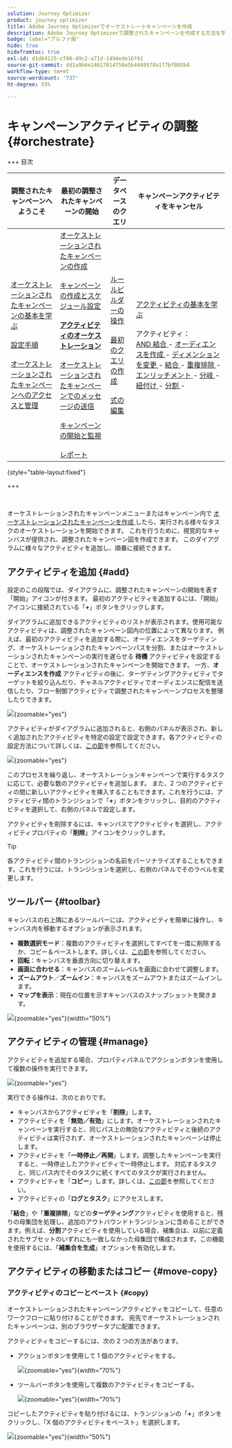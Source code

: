 ```yaml
---
solution: Journey Optimizer
product: journey optimizer
title: Adobe Journey Optimizerでオーケストレートキャンペーンを作成
description: Adobe Journey Optimizerで調整されたキャンペーンを作成する方法を学ぶ
badge: label="アルファ版"
hide: true
hidefromtoc: true
exl-id: d1d64125-cf00-49c2-a71d-1494ede16f61
source-git-commit: dd1a9b6e14617014756e5b4449578a1f7bf805b4
workflow-type: tm+mt
source-wordcount: '737'
ht-degree: 55%

---
```


# キャンペーンアクティビティの調整 {#orchestrate}

+++ 目次

| 調整されたキャンペーンへようこそ | 最初の調整されたキャンペーンの開始 | データベースのクエリ | キャンペーンアクティビティをキャンセル |
|---|---|---|---|
| [ オーケストレーションされたキャンペーンの基本を学ぶ ](gs-orchestrated-campaigns.md)<br/><br/>[ 設定手順 ](configuration-steps.md)<br/><br/>[ オーケストレーションされたキャンペーンへのアクセスと管理 ](access-manage-orchestrated-campaigns.md) | [ オーケストレーションされたキャンペーンの作成 ](gs-campaign-creation.md)<br/><br/>[ キャンペーンの作成とスケジュール設定 ](create-orchestrated-campaign.md)<br/><br/><b>[ アクティビティのオーケストレーション ](orchestrate-activities.md)</b><br/><br/>[ オーケストレーションされたキャンペーンでのメッセージの送信 ](send-messages.md)<br/><br/>[ キャンペーンの開始と監視 ](start-monitor-campaigns.md)<br/><br/>[ レポート ](reporting-campaigns.md) | [ ルールビルダーの操作 ](orchestrated-rule-builder.md)<br/><br/>[ 最初のクエリの作成 ](build-query.md)<br/><br/>[ 式の編集 ](edit-expressions.md) | [ アクティビティの基本を学ぶ ](activities/about-activities.md)<br/><br/> アクティビティ：<br/>[AND 結合 ](activities/and-join.md) - [ オーディエンスを作成 ](activities/build-audience.md) - [ ディメンションを変更 ](activities/change-dimension.md) - [ 結合 ](activities/combine.md) - [ 重複排除 ](activities/deduplication.md) - [ エンリッチメント ](activities/enrichment.md) - [ 分岐 ](activities/fork.md) - [ 紐付け ](activities/reconciliation.md) - [ 分割 ](activities/split.md) [ ](activities/wait.md) - |

{style="table-layout:fixed"}

+++

<br/>

オーケストレーションされたキャンペーンメニューまたはキャンペーン内で [ オーケストレーションされたキャンペーンを作成 ](gs-campaign-creation.md) したら、実行される様々なタスクのオーケストレーションを開始できます。 これを行うために、視覚的なキャンバスが提供され、調整されたキャンペーン図を作成できます。 このダイアグラムに様々なアクティビティを追加し、順番に接続できます。

## アクティビティを追加 {#add}

設定のこの段階では、ダイアグラムに、調整されたキャンペーンの開始を表す「開始」アイコンが付きます。 最初のアクティビティを追加するには、「開始」アイコンに接続されている「**+**」ボタンをクリックします。

ダイアグラムに追加できるアクティビティのリストが表示されます。使用可能なアクティビティは、調整されたキャンペーン図内の位置によって異なります。 例えば、最初のアクティビティを追加する際に、オーディエンスをターゲティング、オーケストレーションされたキャンペーンパスを分割、またはオーケストレーションされたキャンペーンの実行を遅らせる **待機** アクティビティを設定することで、オーケストレーションされたキャンペーンを開始できます。 一方、**オーディエンスを作成** アクティビティの後に、ターゲティングアクティビティでターゲットを絞り込んだり、チャネルアクティビティでオーディエンスに配信を送信したり、フロー制御アクティビティで調整されたキャンペーンプロセスを整理したりできます。

![](assets/orchestrated-start.png){zoomable="yes"}

アクティビティがダイアグラムに追加されると、右側のパネルが表示され、新しく追加されたアクティビティを特定の設定で設定できます。各アクティビティの設定方法について詳しくは、[この節](activities/about-activities.md)を参照してください。

![](assets/orchestrated-configure-activities.png){zoomable="yes"}

このプロセスを繰り返し、オーケストレーションキャンペーンで実行するタスクに応じて、必要な数のアクティビティを追加します。 また、2 つのアクティビティの間に新しいアクティビティを挿入することもできます。これを行うには、アクティビティ間のトランジションで「**+**」ボタンをクリックし、目的のアクティビティを選択して、右側のパネルで設定します。

アクティビティを削除するには、キャンバスでアクティビティを選択し、アクティビティプロパティの「**削除**」アイコンをクリックします。

>[!TIP]
>
>各アクティビティ間のトランジションの名前をパーソナライズすることもできます。これを行うには、トランジションを選択し、右側のパネルでそのラベルを変更します。

## ツールバー {#toolbar}

キャンバスの右上隅にあるツールバーには、アクティビティを簡単に操作し、キャンバス内を移動するオプションが表示されます。

* **複数選択モード**：複数のアクティビティを選択してすべてを一度に削除するか、コピー＆ペーストします。詳しくは、[この節](#copy)を参照してください。
* **回転**：キャンバスを垂直方向に切り替えます。
* **画面に合わせる**：キャンバスのズームレベルを画面に合わせて調整します。
* **ズームアウト**／**ズームイン**：キャンバスをズームアウトまたはズームインします。
* **マップを表示**：現在の位置を示すキャンバスのスナップショットを開きます。

![](assets/orchestrated-toolbar.png){zoomable="yes"}{width="50%"}

## アクティビティの管理 {#manage}

アクティビティを追加する場合、プロパティパネルでアクションボタンを使用して複数の操作を実行できます。

![](assets/activity-action.png){zoomable="yes"}

実行できる操作は、次のとおりです。

* キャンバスからアクティビティを「**削除**」します。
* アクティビティを「**無効／有効**」にします。オーケストレーションされたキャンペーンを実行すると、同じパス上の無効なアクティビティと後続のアクティビティは実行されず、オーケストレーションされたキャンペーンは停止します。
* アクティビティを「**一時停止／再開**」します。調整したキャンペーンを実行すると、一時停止したアクティビティで一時停止します。 対応するタスクと、同じパス内でそのタスクに続くすべてのタスクが実行されません。
* アクティビティを「**コピー**」します。詳しくは、[この節](#copy)を参照してください。
* アクティビティの「**ログとタスク**」にアクセスします。

「**結合**」や「**重複排除**」などの&#x200B;**ターゲティング**&#x200B;アクティビティを使用すると、残りの母集団を処理し、追加のアウトバウンドトランジションに含めることができます。例えば、**分割**&#x200B;アクティビティを使用している場合、補集合は、以前に定義されたサブセットのいずれにも一致しなかった母集団で構成されます。この機能を使用するには、「**補集合を生成**」オプションを有効化します。

## アクティビティの移動またはコピー {#move-copy}

### アクティビティのコピーとペースト {#copy}

オーケストレーションされたキャンペーンアクティビティをコピーして、任意のワークフローに貼り付けることができます。 宛先でオーケストレーションされたキャンペーンは、別のブラウザータブに配置できます。

アクティビティをコピーするには、次の 2 つの方法があります。

* アクションボタンを使用して 1 個のアクティビティをする。

  ![](assets/orchestrated-copy-1.png){zoomable="yes"}{width="70%"}

* ツールバーボタンを使用して複数のアクティビティをコピーする。

  ![](assets/orchestrated-copy-2.png){zoomable="yes"}{width="70%"}

コピーしたアクティビティを貼り付けるには、トランジションの「**+**」ボタンをクリックし、「X 個のアクティビティをペースト」を選択します。

![](assets/orchestrated-copy-3.png){zoomable="yes"}{width="50%"}

<!--
### Move activities and their child nodes {#move}

Journey Optimizer allows you to move an activity, along with the entire content of its child nodes (including all transitions and activities within it) to the end of another transition within the same orchestrated campaign.

This process disconnects the activity and everything in its outbound transition from the initial location, moving it to the new target transition.

To move an activity:

1. Select the activity you wish to move.
1. In the activity's properties pane, click the **Move** button.
1. Select the transition where you want to place the activity and its outbound transition, then confirm.

![](assets/activity-move.png)


## Execution options {#execution}

All activities allow you to manage their execution options. Select an activity and click on the **Execution options** button. This lets you define the activity's execution mode and behavior in case of errors.

![](assets/workflow-execution-options.png){zoomable="yes"}{width="70%"}


### Properties

The **Execution** field allows you to define the action to be carried out when the task is started.

The **Maximum execution duration** field allows you to specify a duration such as "30s" or "1h". If the activity is not finished after the duration specified has been elapsed, an alert is triggered. This has no impact on how the orchestrated campaign functions.

The **Time zone** field allows you to select the time zone of the activity. Adobe Journey Optimizer allows you to manage the time differences between multiple countries on the same instance. The setting applied is configured when the instance is created.

**The Affinity** field allows you to force an orchestrated campaign or an orchestrated campaign activity to execute on a particular machine. To do this, you must specify one or several affinities for the orchestrated campaign or activity in question.

The **Behavior** field allows you to define the procedure to follow if asynchronous tasks are used.

### Error management

The **In case of error** field allows you to specify the action to be carried out should the activity encounter an error.

### Initialization script

The **Initialization script** lets you initialize variables or modify activity properties. Click the **Edit code** button and type the snippet of code to execute. The script is called when the activity executes. 

## Example {#example}

Here is an orchestrated campaign example designed to send an email to all customers (other than VIP customers) with an email who are interested in coffee machines.

![](assets/workflow-example.png){zoomable="yes"}{zoomable="yes"}

To achieve this, activities below have been added:

* A **[!UICONTROL Fork]** activity that divides the orchestrated campaign into three paths (one for each set of customer),
* **[!UICONTROL Build audience]** activities to target the three sets of customers:

    * Customers with an email,
    * Customers belonging to the pre-existing "Interrested in Coffee Machine(s)" audience,
    * Customers belonging to the pre-existing "VIP ro reward" audience.

* A **[!UICONTROL Combine]** activity that groups together customers with an email and those interested in coffee machines,
* A **[!UICONTROL Combine]** activity that excludes VIP customers,
* An **[!UICONTROL Email delivery]** activity that sends an email to the resulting customers. 

Once you have completed the orchestrated campaign, add en **[!UICONTROL End]** activity at the end of the diagram. This activity allow you to visually mark the end of a workflow and has no functional impact.

After successfully designing the orchestrated campaign diagram, you can execute the orchestrated campaign and track the progress of its various tasks. [Learn how to start an orchestrated campaign and monitor its execution](start-monitor-campaigns.md)
-->
